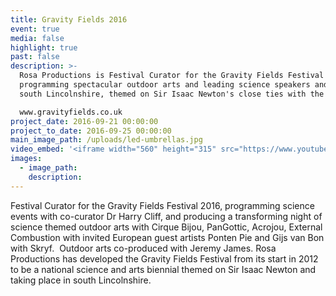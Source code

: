```yaml
---
title: Gravity Fields 2016
event: true
media: false
highlight: true
past: false
description: >-
  Rosa Productions is Festival Curator for the Gravity Fields Festival 2016,
  programming spectacular outdoor arts and leading science speakers and events in
  south Lincolnshire, themed on Sir Isaac Newton's close ties with the area.

  www.gravityfields.co.uk
project_date: 2016-09-21 00:00:00
project_to_date: 2016-09-25 00:00:00
main_image_path: /uploads/led-umbrellas.jpg
video_embed: '<iframe width="560" height="315" src="https://www.youtube.com/embed/jcqnnLFIa2Y" frameborder="0" allowfullscreen></iframe>'
images:
  - image_path:
    description:
---
```



Festival Curator for the Gravity Fields Festival 2016, programming science events with co-curator Dr Harry Cliff, and producing a transforming night of science themed outdoor arts with Cirque Bijou, PanGottic, Acrojou, External Combustion with invited European guest artists Ponten Pie and Gijs van Bon with Skryf.  Outdoor arts co-produced with Jeremy James. Rosa Productions has developed the Gravity Fields Festival from its start in 2012 to be a national science and arts biennial themed on Sir Isaac Newton and taking place in south Lincolnshire.